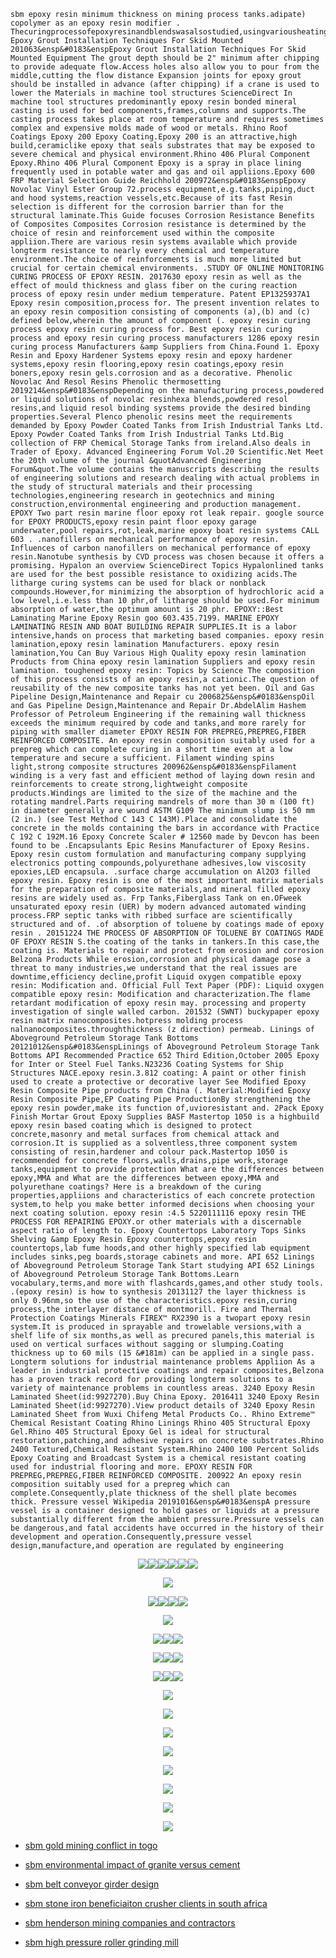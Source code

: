 
```
sbm epoxy resin minimum thickness on mining process tanks.adipate) copolymer as an epoxy resin modifier . Thecuringprocessofepoxyresinandblendswasalsostudied,usingvariousheatingrates(2.wherePisthemaximumload,BandWarethespecimenthicknessandwidth,respectively,a. Epoxy Grout Installation Techniques For Skid Mounted 201063&ensp&#0183&enspEpoxy Grout Installation Techniques For Skid Mounted Equipment The grout depth should be 2" minimum after chipping to provide adequate flow.Access holes also allow you to pour from the middle,cutting the flow distance Expansion joints for epoxy grout should be installed in advance (after chipping) if a crane is used to lower the Materials in machine tool structures ScienceDirect In machine tool structures predominantly epoxy resin bonded mineral casting is used for bed components,frames,columns and supports.The casting process takes place at room temperature and requires sometimes complex and expensive molds made of wood or metals. Rhino Roof Coatings Epoxy 200 Epoxy Coating.Epoxy 200 is an attractive,high build,ceramiclike epoxy that seals substrates that may be exposed to severe chemical and physical environment.Rhino 406 Plural Component Epoxy.Rhino 406 Plural Component Epoxy is a spray in place lining frequently used in potable water and gas and oil appliions.Epoxy 600 FRP Material Selection Guide Reichhold 200972&ensp&#0183&enspEpoxy Novolac Vinyl Ester Group 72.process equipment,e.g.tanks,piping,duct and hood systems,reaction vessels,etc.Because of its fast Resin selection is different for the corrosion barrier than for the structural laminate.This Guide focuses Corrosion Resistance Benefits of Composites Composites Corrosion resistance is determined by the choice of resin and reinforcement used within the composite appliion.There are various resin systems available which provide longterm resistance to nearly every chemical and temperature environment.The choice of reinforcements is much more limited but crucial for certain chemical environments. .STUDY OF ONLINE MONITORING CURING PROCESS OF EPOXY RESIN. 2017630 epoxy resin as well as the effect of mould thickness and glass fiber on the curing reaction process of epoxy resin under medium temperature. Patent EP1325937A1 Epoxy resin composition,process for. The present invention relates to an epoxy resin composition consisting of components (a),(b) and (c) defined below,wherein the amount of component (. epoxy resin curing process epoxy resin curing process for. Best epoxy resin curing process and epoxy resin curing process manufacturers 1286 epoxy resin curing process Manufacturers &amp Suppliers from China.Found 1. Epoxy Resin and Epoxy Hardener Systems epoxy resin and epoxy hardener systems,epoxy resin flooring,epoxy resin coatings,epoxy resin boners,epoxy resin gels.corrosion and as a decorative. Phenolic Novolac And Resol Resins Phenolic thermosetting 2019214&ensp&#0183&enspDepending on the manufacturing process,powdered or liquid solutions of novolac resinhexa blends,powdered resol resins,and liquid resol binding systems provide the desired binding properties.Several Plenco phenolic resins meet the requirements demanded by Epoxy Powder Coated Tanks from Irish Industrial Tanks Ltd. Epoxy Powder Coated Tanks from Irish Industrial Tanks Ltd.Big collection of FRP Chemical Storage Tanks from ireland.Also deals in Trader of Epoxy. Advanced Engineering Forum Vol.20 Scientific.Net Meet the 20th volume of the journal &quotAdvanced Engineering Forum&quot.The volume contains the manuscripts describing the results of engineering solutions and research dealing with actual problems in the study of structural materials and their processing technologies,engineering research in geotechnics and mining construction,environmental engineering and production management. EPOXY Two part resin marine floor epoxy rot leak repair. google source for EPOXY PRODUCTS,epoxy resin paint floor epoxy garage underwater,pool repairs,rot,leak,marine epoxy boat resin systems CALL 603 . .nanofillers on mechanical performance of epoxy resin. Influences of carbon nanofillers on mechanical performance of epoxy resin.Nanotube synthesis by CVD process was chosen because it offers a promising. Hypalon an overview ScienceDirect Topics Hypalonlined tanks are used for the best possible resistance to oxidizing acids.The litharge curing systems can be used for black or nonblack compounds.However,for minimizing the absorption of hydrochloric acid a low level,i.e.less than 10 phr,of litharge should be used.For minimum absorption of water,the optimum amount is 20 phr. EPOXY::Best Laminating Marine Epoxy Resin goo 603.435.7199. MARINE EPOXY LAMINATING RESIN AND BOAT BUILDING REPAIR SUPPLIES.It is a labor intensive,hands on process that marketing based companies. epoxy resin lamination,epoxy resin lamination Manufacturers. epoxy resin lamination,You Can Buy Various High Quality epoxy resin lamination Products from China epoxy resin lamination Suppliers and epoxy resin lamination. toughened epoxy resin: Topics by Science The composition of this process consists of an epoxy resin,a cationic.The question of reusability of the new composite tanks has not yet been. Oil and Gas Pipeline Design,Maintenance and Repair cu 2006825&ensp&#0183&enspOil and Gas Pipeline Design,Maintenance and Repair Dr.AbdelAlim Hashem Professor of Petroleum Engineering if the remaining wall thickness exceeds the minimum required by code and tanks,and more rarely for piping with smaller diameter EPOXY RESIN FOR PREPREG,PREPREG,FIBER REINFORCED COMPOSITE. An epoxy resin composition suitably used for a prepreg which can complete curing in a short time even at a low temperature and secure a sufficient. Filament winding spins light,strong composite structures 200962&ensp&#0183&enspFilament winding is a very fast and efficient method of laying down resin and reinforcements to create strong,lightweight composite products.Windings are limited to the size of the machine and the rotating mandrel.Parts requiring mandrels of more than 30 m (100 ft) in diameter generally are wound ASTM G109 The minimum slump is 50 mm (2 in.) (see Test Method C 143 C 143M).Place and consolidate the concrete in the molds containing the bars in accordance with Practice C 192 C 192M.16 Epoxy Concrete Scaler # 12560 made by Devcon has been found to be .Encapsulants Epic Resins Manufacturer of Epoxy Resins. Epoxy resin custom formulation and manufacturing company supplying electronics potting compounds,polyurethane adhesives,low viscosity epoxies,LED encapsula. .surface charge accumulation on Al2O3 filled epoxy resin. Epoxy resin is one of the most important matrix materials for the preparation of composite materials,and mineral filled epoxy resins are widely used as. Frp Tanks,Fiberglass Tank on en.OFweek unsaturated epoxy resin (UER) by modern advanced automated winding process.FRP septic tanks with ribbed surface are scientifically structured and of. .of absorption of toluene by coatings made of epoxy resin . 20151224 THE PROCESS OF ABSORPTION OF TOLUENE BY COATINGS MADE OF EPOXY RESIN S.the coating of the tanks in tankers.In this case,the coating is. Materials to repair and protect from erosion and corrosion Belzona Products While erosion,corrosion and physical damage pose a threat to many industries,we understand that the real issues are downtime,efficiency decline,profit Liquid oxygen compatible epoxy resin: Modification and. Official Full Text Paper (PDF): Liquid oxygen compatible epoxy resin: Modification and characterization.The flame retardant modification of epoxy resin may. processing and property investigation of single walled carbon. 201532 (SWNT) buckypaper epoxy resin matrix nanocomposites.hotpress molding process nalnanocomposites.throughthickness (z direction) permeab. Linings of Aboveground Petroleum Storage Tank Bottoms 20121012&ensp&#0183&enspLinings of Aboveground Petroleum Storage Tank Bottoms API Recommended Practice 652 Third Edition,October 2005 Epoxy for Inter or Steel Fuel Tanks.N23236 Coating Systems for Ship Structures NACE.epoxy resin.3.812 coating: A paint or other finish used to create a protective or decorative layer See Modified Epoxy Resin Composite Pipe products from China (. Material:Modified Epoxy Resin Composite Pipe,EP Coating Pipe ProductionBy strengthening the epoxy resin powder,make its function of,uvioresistant and. 2Pack Epoxy Finish Mortar Grout Epoxy Supplies BASF Mastertop 1050 is a highbuild epoxy resin based coating which is designed to protect concrete,masonry and metal surfaces from chemical attack and corrosion.It is supplied as a solventless,three component system consisting of resin,hardener and colour pack.Mastertop 1050 is recommended for concrete floors,walls,drains,pipe work,storage tanks,equipment to provide protection What are the differences between epoxy,MMA and What are the differences between epoxy,MMA and polyurethane coatings? Here is a breakdown of the curing properties,appliions and characteristics of each concrete protection system,to help you make better informed decisions when choosing your next coating solution. epoxy resin :4.5 5220111116 epoxy resin THE PROCESS FOR REPAIRING EPOXY.or other materials with a discernable aspect ratio of length to. Epoxy Countertops Laboratory Tops Sinks Shelving &amp Epoxy Resin Epoxy countertops,epoxy resin countertops,lab fume hoods,and other highly specified lab equipment includes sinks,peg boards,storage cabinets and more. API 652 Linings of Aboveground Petroleum Storage Tank Start studying API 652 Linings of Aboveground Petroleum Storage Tank Bottoms.Learn vocabulary,terms,and more with flashcards,games,and other study tools. .(epoxy resin) is how to synthesis 20131127 the layer thickness is only 0.96nm,so the use of the characteristics.epoxy resin,curing process,the interlayer distance of montmorill. Fire and Thermal Protection Coatings Minerals FIREX™ RX2390 is a twopart epoxy resin system.It is produced in sprayable and trowelable versions,with a shelf life of six months,as well as precured panels,this material is used on vertical surfaces without sagging or slumping.Coating thickness up to 60 mils (15 &#181m) can be applied in a single pass. Longterm solutions for industrial maintenance problems Appliion As a leader in industrial protective coatings and repair composites,Belzona has a proven track record for providing longterm solutions to a variety of maintenance problems in countless areas. 3240 Epoxy Resin Laminated Sheet(id:9927270).Buy China Epoxy. 2016411 3240 Epoxy Resin Laminated Sheet(id:9927270).View product details of 3240 Epoxy Resin Laminated Sheet from Wuxi Chifeng Metal Products Co.. Rhino Extreme™ Chemical Resistant Coating Rhino Linings Rhino 405 Structural Epoxy Gel.Rhino 405 Structural Epoxy Gel is ideal for structural restoration,patching,and adhesive repairs on concrete substrates.Rhino 2400 Textured,Chemical Resistant System.Rhino 2400 100 Percent Solids Epoxy Coating and Broadcast System is a chemical resistant coating used for industrial flooring and more. EPOXY RESIN FOR PREPREG,PREPREG,FIBER REINFORCED COMPOSITE. 200922 An epoxy resin composition suitably used for a prepreg which can complete.Consequently,plate thickness of the shell plate becomes thick. Pressure vessel Wikipedia 20191016&ensp&#0183&enspA pressure vessel is a container designed to hold gases or liquids at a pressure substantially different from the ambient pressure.Pressure vessels can be dangerous,and fatal accidents have occurred in the history of their development and operation.Consequently,pressure vessel design,manufacture,and operation are regulated by engineering 
```

<div align="center">
  
<a rel="nofollow" href="https://m.shibang-china.com?f=github&k=sbm+epoxy+resin+minimum+thickness+on+mining+process+tanks"><img src="https://static.shibang-china.com/en/l.png"></a><img src="https://static.shibang-china.com/en/hw.png"><a rel="nofollow" href="https://m.shibang-china.com/product/?f=github&k=sbm+epoxy+resin+minimum+thickness+on+mining+process+tanks"><img src="https://static.shibang-china.com/en/p.png"></a><a rel="nofollow" href="https://m.shibang-china.com/cases/?f=github&k=sbm+epoxy+resin+minimum+thickness+on+mining+process+tanks"><img src="https://static.shibang-china.com/en/c.png"></a><a rel="nofollow" href="https://m.shibang-china.com/news/?f=github&k=sbm+epoxy+resin+minimum+thickness+on+mining+process+tanks"><img src="https://static.shibang-china.com/en/n.png"></a><a rel="nofollow" href="https://m.shibang-china.com?f=github&k=sbm+epoxy+resin+minimum+thickness+on+mining+process+tanks"><img src="https://static.shibang-china.com/en/m.png"></a>

<a rel="nofollow" href="https://m.shibang-china.com/product/?f=github&k=sbm+epoxy+resin+minimum+thickness+on+mining+process+tanks"><img src="https://static.shibang-china.com/en/b.jpg"></a>
  
<a rel="nofollow" href="https://m.shibang-china.com/solution-aggregate.html?f=github&k=sbm+epoxy+resin+minimum+thickness+on+mining+process+tanks"><img src="https://static.shibang-china.com/en/a.jpg"></a><a rel="nofollow" href="https://m.shibang-china.com/solution-mine.html?f=github&k=sbm+epoxy+resin+minimum+thickness+on+mining+process+tanks"><img src="https://static.shibang-china.com/en/m.jpg"></a><a rel="nofollow" href="https://m.shibang-china.com/solution-mill.html?f=github&k=sbm+epoxy+resin+minimum+thickness+on+mining+process+tanks"><img src="https://static.shibang-china.com/en/g.jpg"></a><a rel="nofollow" href="https://m.shibang-china.com/solution-epc.html?f=github&k=sbm+epoxy+resin+minimum+thickness+on+mining+process+tanks"><img src="https://static.shibang-china.com/en/e.jpg"></a>

<a rel="nofollow" href="https://m.shibang-china.com/product/?f=github&k=sbm+epoxy+resin+minimum+thickness+on+mining+process+tanks"><img src="https://static.shibang-china.com/en/a-p.png"></a>

<a rel="nofollow" href="https://m.shibang-china.com/product/crusher/c6x.html?f=github&k=sbm+epoxy+resin+minimum+thickness+on+mining+process+tanks"><img src="https://static.shibang-china.com/en/j.jpg"></a><a rel="nofollow" href="https://m.shibang-china.com/product/crusher/ci5x.html?f=github&k=sbm+epoxy+resin+minimum+thickness+on+mining+process+tanks"><img src="https://static.shibang-china.com/en/i.jpg"></a><a rel="nofollow" href="https://m.shibang-china.com/product/crusher/hst.html?f=github&k=sbm+epoxy+resin+minimum+thickness+on+mining+process+tanks"><img src="https://static.shibang-china.com/en/c.jpg"></a>

<a rel="nofollow" href="https://m.shibang-china.com/product/mill/mtw.html?f=github&k=sbm+epoxy+resin+minimum+thickness+on+mining+process+tanks"><img src="https://static.shibang-china.com/en/mtw.jpg"></a><a rel="nofollow" href="https://m.shibang-china.com/product/mill/scm.html?f=github&k=sbm+epoxy+resin+minimum+thickness+on+mining+process+tanks"><img src="https://static.shibang-china.com/en/scm.jpg"></a><a rel="nofollow" href="https://m.shibang-china.com/product/mill/lm.html?f=github&k=sbm+epoxy+resin+minimum+thickness+on+mining+process+tanks"><img src="https://static.shibang-china.com/en/lm.jpg"></a>

<a rel="nofollow" href="https://m.shibang-china.com/product/sand/vsi6x.html?f=github&k=sbm+epoxy+resin+minimum+thickness+on+mining+process+tanks"><img src="https://static.shibang-china.com/en/6x.jpg"></a><a rel="nofollow" href="https://m.shibang-china.com/product/sand/vu.html?f=github&k=sbm+epoxy+resin+minimum+thickness+on+mining+process+tanks"><img src="https://static.shibang-china.com/en/vu.jpg"></a><a rel="nofollow" href="https://m.shibang-china.com/product/mobile/klun.html?f=github&k=sbm+epoxy+resin+minimum+thickness+on+mining+process+tanks"><img src="https://static.shibang-china.com/en/k.jpg"></a>

<a rel="nofollow" href="https://m.shibang-china.com/cases/?f=github&k=sbm+epoxy+resin+minimum+thickness+on+mining+process+tanks"><img src="https://static.shibang-china.com/en/case.png"></a>

<a rel="nofollow" href="https://m.shibang-china.com/cases/aggregate/202.html?f=github&k=sbm+epoxy+resin+minimum+thickness+on+mining+process+tanks"><img src="https://static.shibang-china.com/en/c-1.jpg"></a>

<a rel="nofollow" href="https://m.shibang-china.com/cases/aggregate/203.html?f=github&k=sbm+epoxy+resin+minimum+thickness+on+mining+process+tanks"><img src="https://static.shibang-china.com/en/c-2.jpg"></a>

<a rel="nofollow" href="https://m.shibang-china.com/cases/mill/123.html?f=github&k=sbm+epoxy+resin+minimum+thickness+on+mining+process+tanks"><img src="https://static.shibang-china.com/en/c-3.jpg"></a>

<a rel="nofollow" href="https://m.shibang-china.com/contact_us.html?f=github&k=sbm+epoxy+resin+minimum+thickness+on+mining+process+tanks"><img src="https://static.shibang-china.com/en/contact.png"></a>

<a rel="nofollow" href="https://swt.shibang-china.com/?f=github&k=sbm+epoxy+resin+minimum+thickness+on+mining+process+tanks"><img src="https://static.shibang-china.com/en/chat.png"></a>

<a rel="nofollow" href="https://whatsapp.shibangsoft.com/WhatsApp.php?f=github&k=sbm+epoxy+resin+minimum+thickness+on+mining+process+tanks"><img src="https://static.shibang-china.com/en/whatsapp.png"></a>

<a rel="nofollow" href="https://m.shibang-china.com/?f=github&k=sbm+epoxy+resin+minimum+thickness+on+mining+process+tanks"><img src="https://static.shibang-china.com/en/website.png"></a>

</div>


* [sbm gold mining conflict in togo](sbm%20gold%20mining%20conflict%20in%20togo.md)

* [sbm environmental impact of granite versus cement](sbm%20environmental%20impact%20of%20granite%20versus%20cement.md)

* [sbm belt conveyor girder design](sbm%20belt%20conveyor%20girder%20design.md)

* [sbm stone iron beneficiaiton crusher clients in south africa](sbm%20stone%20iron%20beneficiaiton%20crusher%20clients%20in%20south%20africa.md)

* [sbm henderson mining companies and contractors](sbm%20henderson%20mining%20companies%20and%20contractors.md)

* [sbm high pressure roller grinding mill](sbm%20high%20pressure%20roller%20grinding%20mill.md)